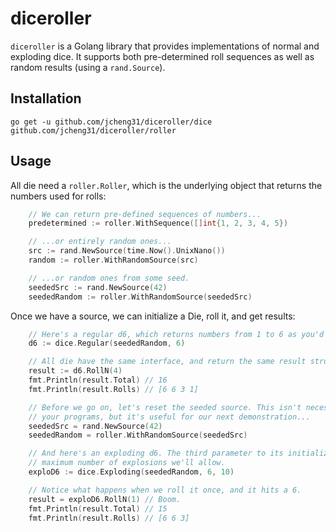 # diceroller

`diceroller` is a Golang library that provides implementations of normal and
exploding dice. It supports both pre-determined roll sequences as well as random
results (using a `rand.Source`).

## Installation

```
go get -u github.com/jcheng31/diceroller/dice github.com/jcheng31/diceroller/roller
```

## Usage

All die need a `roller.Roller`, which is the underlying object that returns the
numbers used for rolls:

```go
    // We can return pre-defined sequences of numbers...
    predetermined := roller.WithSequence([]int{1, 2, 3, 4, 5})

    // ...or entirely random ones...
    src := rand.NewSource(time.Now().UnixNano())
    random := roller.WithRandomSource(src)

    // ...or random ones from some seed.
    seededSrc := rand.NewSource(42)
    seededRandom := roller.WithRandomSource(seededSrc)
```

Once we have a source, we can initialize a Die, roll it, and get results:

```go
    // Here's a regular d6, which returns numbers from 1 to 6 as you'd expect.
    d6 := dice.Regular(seededRandom, 6)

    // All die have the same interface, and return the same result struct:
    result := d6.RollN(4)
    fmt.Println(result.Total) // 16
    fmt.Println(result.Rolls) // [6 6 3 1]

    // Before we go on, let's reset the seeded source. This isn't necessary in 
    // your programs, but it's useful for our next demonstration...
    seededSrc = rand.NewSource(42)
    seededRandom = roller.WithRandomSource(seededSrc)

    // And here's an exploding d6. The third parameter to its initializer is the
    // maximum number of explosions we'll allow.
    exploD6 := dice.Exploding(seededRandom, 6, 10)

    // Notice what happens when we roll it once, and it hits a 6.
    result = exploD6.RollN(1) // Boom.
    fmt.Println(result.Total) // 15
    fmt.Println(result.Rolls) // [6 6 3]
```
